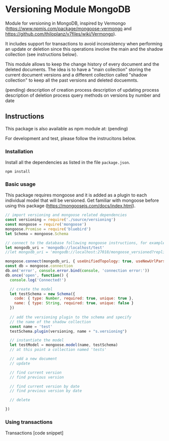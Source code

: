 # Versioning Module MongoDB
Module for versioning in MongoDB, inspired by Vermongo (https://www.npmjs.com/package/mongoose-vermongo and https://github.com/thiloplanz/v7files/wiki/Vermongo).

It includes support for transactions to avoid inconsistency when performing an update or deletion since this operations involve the main and the shadow collection (see instructions below). 

This module allows to keep the change history of every document and the deleted documents. The idea is to have a "main collection" storing the current document versions and a different collection called "shadow collection" to keep all the past versions and deleted docuemnts. 

(pending) 
description of creation process
description of updating process
description of deletion process
query methods on versions by number and date

## Instructions
This package is also available as npm module at: (pending)

For development and test, please follow the instrucitons below.
### Installation
Install all the dependencies as listed in the file `package.json`.
```
npm install
```

### Basic usage
This package requires mongoose and it is added as a plugin to each individual model that will be versioned. Get familiar with mongoose before using this package (https://mongoosejs.com/docs/index.html).

```javascript
// import versioning and mongoose related dependencies
const versioning = require('./source/versioning')
const mongoose = require('mongoose')
mongoose.Promise = require('bluebird')
let Schema = mongoose.Schema

// connect to the database following mongoose instructions, for example:
let mongodb_uri = 'mongodb://localhost/test'
//let mongodb_uri = 'mongodb://localhost:27018/mongoose_versioned?replicaSet=rs0'

mongoose.connect(mongodb_uri, { useUnifiedTopology: true, useNewUrlParser: true, useFindAndModify: false})
const db = mongoose.connection
db.on('error', console.error.bind(console, 'connection error:'))
db.once('open', function() {
  console.log('Connected!')

  // create the model
  let testSchema = new Schema({
    code: { type: Number, required: true, unique: true },
    name: { type: String, required: true, unique: false }
  })
  
  // add the versioning plugin to the schema and specify 
  // the name of the shadow collection
  const name = 'test'
  testSchema.plugin(versioning, name + "s.versioning")

  // instantiate the model
  let testModel = mongoose.model(name, testSchema)
  // at this point a collection named 'tests'

  // add a new document
  // update

  // find current version
  // find previous version

  // find current version by date
  // find previous version by date

  // delete

})

```

### Using transactions
Transactions
[code snippet]
